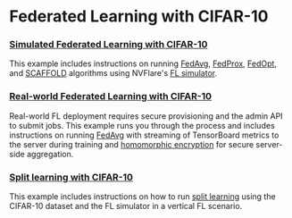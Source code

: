 # Federated Learning with CIFAR-10

### [Simulated Federated Learning with CIFAR-10](./cifar10-sim/README.md)
This example includes instructions on running [FedAvg](https://arxiv.org/abs/1602.05629), 
[FedProx](https://arxiv.org/abs/1812.06127), [FedOpt](https://arxiv.org/abs/2003.00295), 
and [SCAFFOLD](https://arxiv.org/abs/1910.06378) algorithms using NVFlare's 
[FL simulator](https://nvflare.readthedocs.io/en/latest/user_guide/fl_simulator.html).

### [Real-world Federated Learning with CIFAR-10](./cifar10-real-world/README.md)
Real-world FL deployment requires secure provisioning and the admin API to submit jobs. 
This example runs you through the process and includes instructions on running 
[FedAvg](https://arxiv.org/abs/1602.05629) with streaming of TensorBoard metrics to the server during training 
and [homomorphic encryption](https://developer.nvidia.com/blog/federated-learning-with-homomorphic-encryption/)
for secure server-side aggregation.

### [Split learning with CIFAR-10](./cifar10-splitnn/README.md)
This example includes instructions on how to run [split learning](https://arxiv.org/abs/1810.06060) 
using the CIFAR-10 dataset and the FL simulator in a vertical FL scenario.

